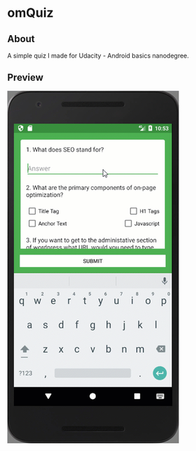 # omQuiz

## About
A simple quiz I made for Udacity - Android basics nanodegree.

## Preview
![Preview](https://raw.githubusercontent.com/1Mihail/omQuiz/master/Preview.gif)
